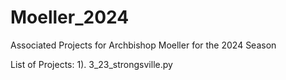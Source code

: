 # Moeller_2024
 Associated Projects for Archbishop Moeller for the 2024 Season

List of Projects:
1). 3_23_strongsville.py
